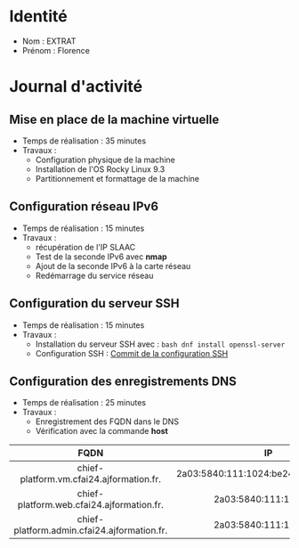 # Identité

* Nom : EXTRAT
* Prénom : Florence

# Journal d'activité

## Mise en place de la machine virtuelle

* Temps de réalisation : 35 minutes
* Travaux :
    - Configuration physique de la machine
    - Installation de l'OS Rocky Linux 9.3
    - Partitionnement et formattage de la machine

## Configuration réseau IPv6
* Temps de réalisation : 15 minutes
* Travaux :
    - récupération de l'IP SLAAC
    - Test de la seconde IPv6 avec **nmap**
    - Ajout de la seconde IPv6 à la carte réseau
    - Redémarrage du service réseau

## Configuration du serveur SSH
* Temps de réalisation : 15 minutes
* Travaux : 
    - Installation du serveur SSH avec : ```bash dnf install openssl-server```
    - Configuration SSH : [Commit de la configuration SSH](https://github.com/CFAI2024-CPLR/projet_web/commit/cd0113d161b13c601ffe34469f758456fede8d4a)

## Configuration des enregistrements DNS
* Temps de réalisation : 25 minutes
* Travaux :
    - Enregistrement des FQDN dans le DNS
    - Vérification avec la commande **host**

|FQDN| IP|
| :---: | :---: |
|chief-platform.vm.cfai24.ajformation.fr.|2a03:5840:111:1024:be24:11ff:feb9:5e8b|
|chief-platform.web.cfai24.ajformation.fr.|2a03:5840:111:1024::11|
|chief-platform.admin.cfai24.ajformation.fr.|2a03:5840:111:1024::11|
